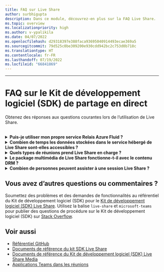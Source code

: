 ```yaml
---
title: FAQ sur Live Share
author: surbhigupta
description: Dans ce module, découvrez-en plus sur la FAQ Live Share.
ms.topic: overview
ms.localizationpriority: high
ms.author: v-ypalikila
ms.date: 04/07/2022
ms.openlocfilehash: d29318397e388faca93695040914493ecae369a5
ms.sourcegitcommit: 79d525c0be309200e930cdd942bc2c753d0b718c
ms.translationtype: HT
ms.contentlocale: fr-FR
ms.lasthandoff: 07/19/2022
ms.locfileid: "66841869"
---
```

---

# <a name="live-share-sdk-faq"></a>FAQ sur le Kit de développement logiciel (SDK) de partage en direct

Obtenez des réponses aux questions courantes lors de l’utilisation de Live Share.<br>

<br>

<details>

<summary><b>Puis-je utiliser mon propre service Relais Azure Fluid ?</b></summary>

Oui. Lors de la construction de la classe `TeamsFluidClient`, vous pouvez définir votre propre `AzureConnectionConfig`. Live Share associe des conteneurs que vous créez à des réunions, mais vous devez créer votre propre Azure `ITokenProvider` pour signer des jetons pour vos conteneurs et des exigences régionales. Pour plus d'informations, voir la [Documentation Relais Azure Fluid](/azure/azure-fluid-relay/).

<br>

</details>

<details>

<summary><b>Combien de temps les données stockées dans le service hébergé de Live Share sont-elles accessibles ?</b></summary>

Toutes les données envoyées ou stockées via les conteneurs Fluid créés per le service Relais Azure Fluid de Live Share sont accessibles pendant 24 heures. Si vous souhaitez conserver les données au-delà de 24 heures, vous pouvez remplacer notre service Relais Azure Fluid hébergé par le vôtre. Vous pouvez également utiliser votre propre fournisseur de stockage en parallèle au service hébergé de Live Share.

<br>

</details>

<details>

<summary><b>Quels types de réunions prend Live Share en charge ?</b></summary>

Seules les réunions planifiées sont actuellement prises en charge et tous les participants doivent figurer dans le calendrier de la réunion. Les types de réunion tels que les appels en tête-à-tête, les appels de groupe et les réunions instantanées ne sont pas pris en charge.

<br>

</details>

<details>

<summary><b>Le package multimédia de Live Share fonctionne-t-il avec le contenu DRM ?</b></summary>

Non. Teams ne prend actuellement pas en charge les supports chiffrés pour les applications d’onglet.

<br>

</details>

<details>
<summary><b>Combien de personnes peuvent assister à une session Live Share ?</b></summary>

Actuellement, Live Share prend en charge un maximum de 100 participants par session.

<br>

</details>

## <a name="have-more-questions-or-feedback"></a>Vous avez d’autres questions ou commentaires ?

Soumettez des problèmes et des demandes de fonctionnalités au référentiel du Kit de développement logiciel (SDK) pour le [Kit de développement logiciel (SDK) Live Share](https://github.com/microsoft/live-share-sdk). Utilisez la balise `live-share` et `microsoft-teams` pour publier des questions de procédure sur le Kit de développement logiciel (SDK) sur [Stack Overflow](https://stackoverflow.com/questions/tagged/live-share+microsoft-teams).

## <a name="see-also"></a>Voir aussi

- [Référentiel GitHub](https://github.com/microsoft/live-share-sdk)
- [ Documents de référence du kit SDK Live Share](/javascript/api/@microsoft/live-share/)
- [Documents de référence du Kit de développement logiciel (SDK) Live Share Media](/javascript/api/@microsoft/live-share-media/)
- [Applications Teams dans les réunions](teams-apps-in-meetings.md)
